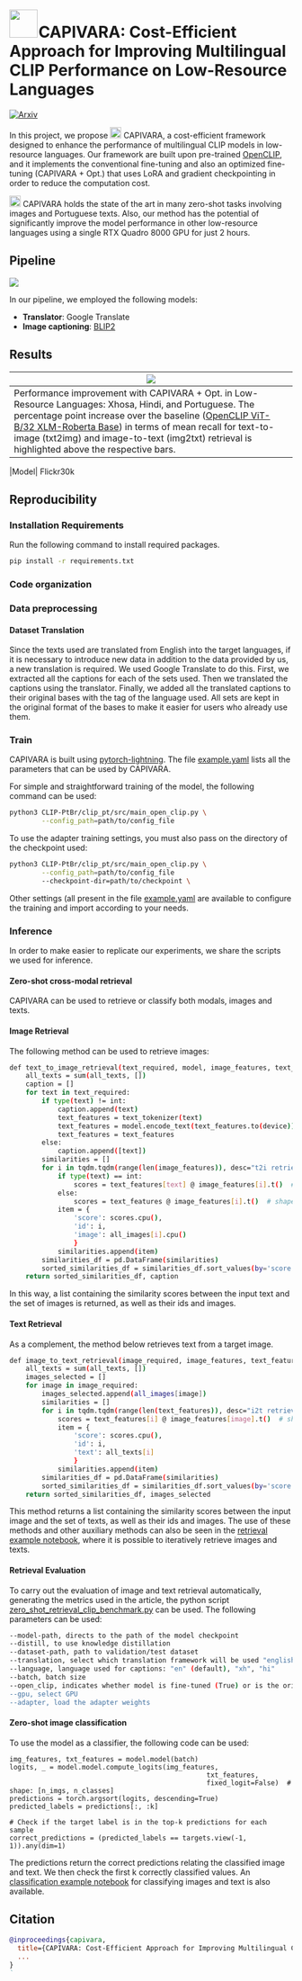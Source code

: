 # <img src="assets/capivara.png" style="width:50px; margin-right:-5px"> CAPIVARA: Cost-Efficient Approach for Improving Multilingual CLIP Performance on Low-Resource Languages

[![Arxiv](http://img.shields.io/badge/Arxiv-2023-B31B1B.svg)](https://arxiv.org/abs/2310.13683)

In this project, we propose <img src="assets/capivara.png" style="width:20px"> CAPIVARA, a cost-efficient framework
designed to enhance the performance of multilingual CLIP models in low-resource languages. Our framework are built upon
pre-trained [OpenCLIP](https://github.com/mlfoundations/open_clip/tree/main#openclip), and it implements the
conventional fine-tuning and also an optimized fine-tuning (CAPIVARA + Opt.) that uses LoRA and gradient checkpointing in order to reduce 
the computation cost.

<img src="assets/capivara.png" style="width:20px"> CAPIVARA holds the state of the art in many zero-shot tasks involving 
images and Portuguese texts. Also, our method has the potential of significantly improve the model performance in other 
low-resource languages using a single RTX Quadro 8000 GPU for just 2 hours.

## Pipeline
<img src="assets/pipeline.png" >

In our pipeline, we employed the following models:

+ **Translator**: Google Translate
+ **Image captioning**: [BLIP2](https://huggingface.co/Salesforce/blip2-opt-2.7b-coco)

## Results

| <img src="assets/low-resource-lang.png" >                                                                                                                                                                                                                                                                                                                                                                       |
|-----------------------------------------------------------------------------------------------------------------------------------------------------------------------------------------------------------------------------------------------------------------------------------------------------------------------------------------------------------------------------------------------------------------|
| Performance improvement with CAPIVARA + Opt. in Low-Resource Languages: Xhosa, Hindi, and Portuguese. The percentage point increase over the baseline ([OpenCLIP ViT-B/32 XLM-Roberta Base](https://huggingface.co/laion/CLIP-ViT-B-32-xlm-roberta-base-laion5B-s13B-b90k)) in terms of mean recall for text-to-image (txt2img) and image-to-text (img2txt) retrieval is highlighted above the respective bars. |


|Model| Flickr30k
## Reproducibility

### Installation Requirements
Run the following command to install required packages.

```bash
pip install -r requirements.txt
```

### Code organization

### Data preprocessing
#### Dataset Translation

Since the texts used are translated from English into the target languages, if it is necessary to introduce new data in addition to the data provided by us, a new translation is required. We used Google Translate to do this. First, we extracted all the captions for each of the sets used. Then we translated the captions using the translator. Finally, we added all the translated captions to their original bases with the tag of the language used. All sets are kept in the original format of the bases to make it easier for users who already use them.

### Train

CAPIVARA is built using [pytorch-lightning](https://lightning.ai/docs/pytorch/stable/). The file [example.yaml](https://github.com/hiaac-nlp/CAPIVARA/blob/main/clip_pt/experiment_setup/example.yaml) lists all the parameters that can be used by CAPIVARA.

For simple and straightforward training of the model, the following command can be used:
```bash
python3 CLIP-PtBr/clip_pt/src/main_open_clip.py \
		--config_path=path/to/config_file
```
To use the adapter training settings, you must also pass on the directory of the checkpoint used:
```bash
python3 CLIP-PtBr/clip_pt/src/main_open_clip.py \
		--config_path=path/to/config_file
		--checkpoint-dir=path/to/checkpoint \
```
Other settings (all present in the file [example.yaml](https://github.com/hiaac-nlp/CAPIVARA/blob/main/clip_pt/experiment_setup/example.yaml) are available to configure the training and import according to your needs.

### Inference
In order to make easier to replicate our experiments, we share the scripts we used for inference.

#### Zero-shot cross-modal retrieval
CAPIVARA can be used to retrieve or classify both modals, images and texts. 

#### Image Retrieval

The following method can be used to retrieve images:

```bash
def text_to_image_retrieval(text_required, model, image_features, text_features, all_images, all_texts):
    all_texts = sum(all_texts, [])
    caption = []
    for text in text_required:
        if type(text) != int:
            caption.append(text)
            text_features = text_tokenizer(text)
            text_features = model.encode_text(text_features.to(device))
            text_features = text_features
        else:
            caption.append([text])
        similarities = []
        for i in tqdm.tqdm(range(len(image_features)), desc="t2i retrieval"):
            if type(text) == int:
                scores = text_features[text] @ image_features[i].t()  # shape: [batch_size, batch_size]
            else:
                scores = text_features @ image_features[i].t()  # shape: [batch_size, batch_size]
            item = {
                'score': scores.cpu(),
                'id': i,
                'image': all_images[i].cpu() 
                }
            similarities.append(item)
        similarities_df = pd.DataFrame(similarities)
        sorted_similarities_df = similarities_df.sort_values(by='score', ascending=False)
    return sorted_similarities_df, caption
```

In this way, a list containing the similarity scores between the input text and the set of images is returned, as well as their ids and images.

#### Text Retrieval
As a complement, the method below retrieves text from a target image.

```bash
def image_to_text_retrieval(image_required, image_features, text_features, all_images, all_texts):    
    all_texts = sum(all_texts, [])
    images_selected = []
    for image in image_required:
        images_selected.append(all_images[image])
        similarities = []
        for i in tqdm.tqdm(range(len(text_features)), desc="i2t retrieval"):
            scores = text_features[i] @ image_features[image].t()  # shape: [batch_size, batch_size]
            item = {
                'score': scores.cpu(),
                'id': i,
                'text': all_texts[i]
                }
            similarities.append(item)
        similarities_df = pd.DataFrame(similarities)
        sorted_similarities_df = similarities_df.sort_values(by='score', ascending=False)
    return sorted_similarities_df, images_selected
```

This method returns a list containing the similarity scores between the input image and the set of texts, as well as their ids and images.
The use of these methods and other auxiliary methods can also be seen in the [retrieval example notebook](link), where it is possible to iteratively retrieve images and texts.

#### Retrieval Evaluation

To carry out the evaluation of image and text retrieval automatically, generating the metrics used in the article, the python script [zero_shot_retrieval_clip_benchmark.py](https://github.com/hiaac-nlp/CAPIVARA/blob/main/clip_pt/src/evaluate/zero_shot_retrieval_clip_benchmark.py) can be used.
The following parameters can be used:

```bash
--model-path, directs to the path of the model checkpoint
--distill, to use knowledge distillation
--dataset-path, path to validation/test dataset
--translation, select which translation framework will be used "english", "marian", "google" (default)
--language, language used for captions: "en" (default), "xh", "hi"
--batch, batch size
--open_clip, indicates whether model is fine-tuned (True) or is the original OpenCLIP (False)")
--gpu, select GPU 
--adapter, load the adapter weights
```

#### Zero-shot image classification
To use the model as a classifier, the following code can be used:

```
img_features, txt_features = model.model(batch)
logits, _ = model.model.compute_logits(img_features,
                                                 txt_features,
                                                 fixed_logit=False)  # shape: [n_imgs, n_classes]
predictions = torch.argsort(logits, descending=True)
predicted_labels = predictions[:, :k]

# Check if the target label is in the top-k predictions for each sample
correct_predictions = (predicted_labels == targets.view(-1, 1)).any(dim=1)

```

The predictions return the correct predictions relating the classified image and text. We then check the first k correctly classified values.
An [classification example notebook](link) for classifying images and text is also available.

## Citation
```bibtex
@inproceedings{capivara,
  title={CAPIVARA: Cost-Efficient Approach for Improving Multilingual CLIP Performance on Low-Resource Languages},
  ...
}
`